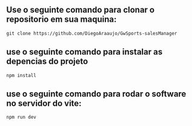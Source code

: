 ## Use o seguinte comando para clonar o repositorio em sua maquina:
``` git clone https://github.com/DiegoAraaujo/GwSports-salesManager ```

## use o seguinte comando para instalar as depencias do projeto 
``` npm install ```

## use o seguinte comando para rodar o software no servidor do vite:
``` npm run dev ```
